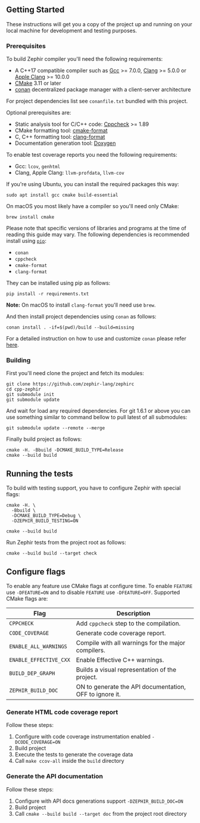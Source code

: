 ## Getting Started

These instructions will get you a copy of the project up and running on your
local machine for development and testing purposes.

### Prerequisites

To build Zephir compiler you'll need the following requirements:
* A C++17 compatible compiler such as [Gcc](https://gcc.gnu.org) >= 7.0.0, [Clang](https://clang.llvm.org) >= 5.0.0 or [Apple Clang](https://apps.apple.com/us/app/xcode/id497799835) >= 10.0.0
* [CMake](https://cmake.org) 3.11 or later
* [conan](https://conan.io) decentralized package manager with a client-server architecture

For project dependencies list see `conanfile.txt` bundled with this project.

Optional prerequisites are:
* Static analysis tool for C/C++ code: [Cppcheck](https://github.com/danmar/cppcheck) >= 1.89
* CMake formatting tool: [cmake-format](https://github.com/cheshirekow/cmake_format)
* C, C++ formatting tool: [clang-format](https://clang.llvm.org/docs/ClangFormat.html)
* Documentation generation tool: [Doxygen](http://www.doxygen.org)

To enable test coverage reports you need the following requirements:
* Gcc: `lcov`, `genhtml`
* Clang, Apple Clang: `llvm-profdata`, `llvm-cov`

If you're using Ubuntu, you can install the required packages this way:
```shell script
sudo apt install gcc cmake build-essential
```

On macOS you most likely have a compiler so you'll need only CMake:
```shell script
brew install cmake
```

Please note that specific versions of libraries and programs at the time of reading this guide may vary.
The following dependencies is recommended install using [`pip`](https://pip.pypa.io):
* `conan`
* `cppcheck`
* `cmake-format`
* `clang-format`

They can be installed using pip as follows:
```shell script
pip install -r requirements.txt
```

**Note:** On macOS to install `clang-format` you'll need use `brew`.

And then install project dependencies using `conan` as follows:
```shell script
conan install . -if=$(pwd)/build --build=missing
```

For a detailed instruction on how to use and customize `conan` please refer
[here](https://docs.conan.io/en/latest/getting_started.html).

### Building

First you'll need clone the project and fetch its modules:
```shell script
git clone https://github.com/zephir-lang/zephirc
cd cpp-zephir
git submodule init
git submodule update
```

And wait for load any required dependencies. For git 1.6.1 or above you can use something similar to command bellow
to pull latest of all submodules:
```shell script
git submodule update --remote --merge
```

Finally build project as follows:
```shell script
cmake -H. -Bbuild -DCMAKE_BUILD_TYPE=Release
cmake --build build
```

## Running the tests

To build with testing support, you have to configure Zephir with special flags:
```shell script
cmake -H. \
  -Bbuild \
  -DCMAKE_BUILD_TYPE=Debug \
  -DZEPHIR_BUILD_TESTING=ON

cmake --build build
```

Run Zephir tests from the project root as follows:
```shell script
cmake --build build --target check
```

## Configure flags

To enable any feature use CMake flags at configure time. To enable `FEATURE` use `-DFEATURE=ON`
and to disable `FEATURE` use `-DFEATURE=OFF`. Supported CMake flags are:

| Flag                   | Description                                             |
| ---------------------- |---------------------------------------------------------|
| `CPPCHECK`             | Add `cppcheck` step to the compilation.                 |
| `CODE_COVERAGE`        | Generate code coverage report.                          |
| `ENABLE_ALL_WARNINGS`  | Compile with all warnings for the major compilers.      |
| `ENABLE_EFFECTIVE_CXX` | Enable Effective C++ warnings.                          |
| `BUILD_DEP_GRAPH`      | Builds a visual representation of the project.          |
| `ZEPHIR_BUILD_DOC`     | ON to generate the API documentation, OFF to ignore it. |

### Generate HTML code coverage report

Follow these steps:
1. Configure with code coverage instrumentation enabled `-DCODE_COVERAGE=ON`
2. Build project
3. Execute the tests to generate the coverage data
4. Call `make ccov-all` inside the `build` directory

### Generate the API documentation

Follow these steps:
1. Configure with API docs generations support `-DZEPHIR_BUILD_DOC=ON`
2. Build project
3. Call `cmake --build build --target doc` from the project root directory
